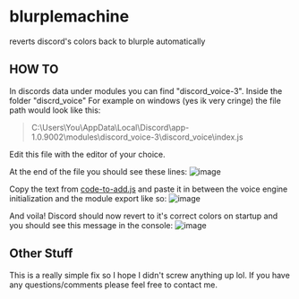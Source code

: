 # blurplemachine
reverts discord's colors back to blurple automatically

## HOW TO

In discords data under modules you can find "discord_voice-3". Inside the folder "discrd_voice"
For example on windows (yes ik very cringe) the file path would look like this:
> C:\Users\You\AppData\Local\Discord\app-1.0.9002\modules\discord_voice-3\discord_voice\index.js

Edit this file with the editor of your choice.

At the end of the file you should see these lines:
![image](https://user-images.githubusercontent.com/62893792/123145976-664df780-d42b-11eb-9607-1bd6a3c8bb78.png)

Copy the text from [code-to-add.js](https://github.com/KnightsWhoSayNi0/blurplemachine/blob/master/code-to-add.js) and paste it in between the voice engine initialization and the module export like so:
![image](https://user-images.githubusercontent.com/62893792/123146347-c2188080-d42b-11eb-9856-b841ef523833.png)

And voila!
Discord should now revert to it's correct colors on startup and you should see this message in the console:
![image](https://user-images.githubusercontent.com/62893792/123146711-34896080-d42c-11eb-9589-ba7d7db4031e.png)

## Other Stuff
This is a really simple fix so I hope I didn't screw anything up lol.
If you have any questions/comments please feel free to contact me.
